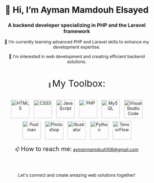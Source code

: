 <div align="center">

# <span >👋 Hi, I’m Ayman Mamdouh Elsayed</span>

### <span >A backend developer specializing in PHP and the Laravel framework</span>

<span >🌱 I’m currently learning advanced PHP and Laravel skills to enhance my development expertise.</span>

<span >👀 I’m interested in web development and creating efficient backend solutions.</span>

<br>

🔧 <span style="font-size: 30px">My Toolbox:</span>
  
<br>
  
<span>
  <img src="https://img.icons8.com/color/48/000000/html-5--v1.png" alt="HTML5" title="HTML5" width="60" height="60" style="margin: 5px" />
  <img src="https://img.icons8.com/color/48/000000/css3.png" alt="CSS3" title="CSS3" width="60" height="60" style="margin: 5px" />
  <img src="https://img.icons8.com/color/48/000000/javascript--v1.png" alt="JavaScript" title="JavaScript" width="60" height="60" style="margin: 5px" />
  <img src="https://img.icons8.com/color/48/000000/php.png" alt="PHP" title="PHP" width="60" height="60" style="margin: 5px" />
  <img src="https://img.icons8.com/color/48/000000/mysql-logo.png" alt="MySQL" title="MySQL" width="60" height="60" style="margin: 5px" />
  <img src="https://img.icons8.com/color/48/000000/visual-studio-code-2019.png" alt="Visual Studio Code" title="Visual Studio Code" width="60" height="60" style="margin: 5px" />
  <img src="https://img.uxwing.com/wp-content/themes/uxwing/download/brands-social-media/postman-icon.png" alt="Postman" title="Postman" width="60" height="60" style="margin: 5px" />
  <img src="https://img.icons8.com/color/48/000000/adobe-photoshop.png" alt="Photoshop" title="Photoshop" width="60" height="60" style="margin: 5px" />
  <img src="https://img.icons8.com/color/48/000000/adobe-illustrator.png" alt="Illustrator" title="Illustrator" width="60" height="60" style="margin: 5px" />
  <img src="https://img.icons8.com/color/48/000000/python.png" alt="Python" title="Python" width="60" height="60" style="margin: 5px" />
  <img src="https://img.icons8.com/color/48/000000/tensorflow.png" alt="TensorFlow" title="TensorFlow" width="60" height="60" style="margin: 5px" />
</span>

<br>

📫 <span style="font-size: 20px">How to reach me:</span> [aymanmamdouh106@gmail.com](mailto:aymanmamdouh106@gmail.com)

<br>

## <span>
Let's connect and create amazing web solutions together!
</span>
</div>

